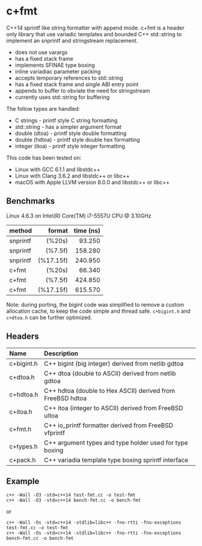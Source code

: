 # c+fmt

C++14 sprintf like string formatter with append mode.
c+fmt is a header only library that use variadic templates
and bounded C++ std::string to implement an snprintf
and stringstream replacement.

- does not use varargs
- has a fixed stack frame
- implements SFINAE type boxing
- inline variadiac parameter packing
- accepts temporary references to std::string
- has a fixed stack frame and single ABI entry point
- appends to buffer to obviate the need for stringstream
- currently uses std::string for buffering

The follow types are handled:

- C strings       - printf style C string formatting
- std::string     - has a simpler argument format
- double (dtoa)   - printf style double formatting
- double (hdtoa)  - printf style double hex formatting
- integer (itoa)  - printf style integer formatting

This code has been tested on:

- Linux with GCC 6.1.1 and libstdc++
- Linux with Clang 3.6.2 and libstdc++ or libc++
- macOS with Apple LLVM version 8.0.0 and libstdc++ or libc++

## Benchmarks

Linux 4.6.3 on Intel(R) Core(TM) i7-5557U CPU @ 3.10GHz

method    | format    | time (ns)
:-------  | --------: | -------:
snprintf  |    (%20s) |   93.250
snprintf  |   (%7.5f) |  158.280
snprintf  | (%17.15f) |  240.950
c+fmt     |    (%20s) |   66.340
c+fmt     |   (%7.5f) |  424.850
c+fmt     | (%17.15f) |  615.570

Note: during porting, the bigint code was simplified to remove
a custom allocation cache, to keep the code simple and thread
safe. `c+bigint.h` and `c+dtoa.h` can be further optimized.

## Headers

Name       | Description
:---       | :---
c+bigint.h | C++ bigint (big integer) derived from netlib gdtoa
c+dtoa.h   | C++ dtoa (double to ASCII) derived from netlib gdtoa
c+hdtoa.h  | C++ hdtoa (double to Hex ASCII) derived from FreeBSD hdtoa
c+itoa.h   | C++ itoa (integer to ASCII) derived from FreeBSD ultoa
c+fmt.h    | C++ io_printf formatter derived from FreeBSD vfprintf
c+types.h  | C++ argument types and type holder used for type boxing
c+pack.h   | C++ variadia template type boxing sprintf interface

## Example

```
c++ -Wall -O3 -std=c++14 test-fmt.cc -o test-fmt
c++ -Wall -O3 -std=c++14 bench-fmt.cc -o bench-fmt
```

or

```
c++ -Wall -Os -std=c++14 -stdlib=libc++ -fno-rtti -fno-exceptions test-fmt.cc -o test-fmt
c++ -Wall -Os -std=c++14 -stdlib=libc++ -fno-rtti -fno-exceptions bench-fmt.cc -o bench-fmt
```
